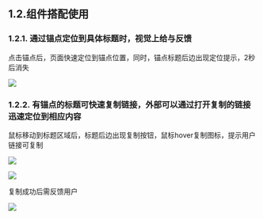 
## 1.2.组件搭配使用

### 1.2.1. 通过锚点定位到具体标题时，视觉上给与反馈

点击锚点后，页面快速定位到锚点位置，同时，锚点标题后边出现定位提示，2秒后消失

_![](https://iwiki.oa.tencent.com/download/attachments/458424487/8.png?version=1&modificationDate=1606650941000&api=v2)_

  

### 1.2.2. 有锚点的标题可快速复制链接，外部可以通过打开复制的链接迅速定位到相应内容

鼠标移动到标题区域后，标题后边出现复制按钮，鼠标hover复制图标，提示用户链接可复制

![](https://iwiki.oa.tencent.com/download/attachments/458424487/91.png?version=1&modificationDate=1606650940000&api=v2)

_![](https://iwiki.oa.tencent.com/download/attachments/458424487/9.png?version=1&modificationDate=1606650941000&api=v2)_

复制成功后需反馈用户

_![](https://iwiki.oa.tencent.com/download/attachments/458424487/10.png?version=1&modificationDate=1606650941000&api=v2)_
